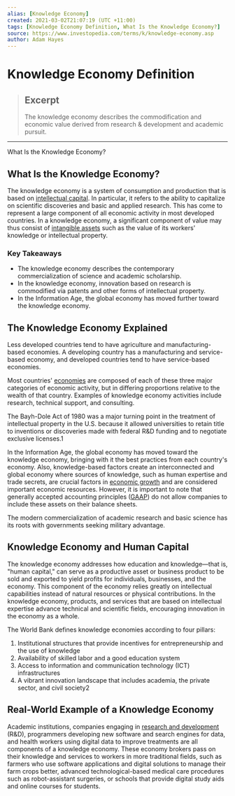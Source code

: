 ```yaml
---
alias: [Knowledge Economy]
created: 2021-03-02T21:07:19 (UTC +11:00)
tags: [Knowledge Economy Definition, What Is the Knowledge Economy?]
source: https://www.investopedia.com/terms/k/knowledge-economy.asp
author: Adam Hayes
---
```


# Knowledge Economy Definition

> ## Excerpt
> The knowledge economy describes the commodification and economic value derived from research & development and academic pursuit.

---

What Is the Knowledge Economy?
## What Is the Knowledge Economy?

The knowledge economy is a system of consumption and production that is based on [intellectual capital](https://www.investopedia.com/terms/i/intellectual_capital.asp). In particular, it refers to the ability to capitalize on scientific discoveries and basic and applied research. This has come to represent a large component of all economic activity in most developed countries. In a knowledge economy, a significant component of value may thus consist of [intangible assets](https://www.investopedia.com/terms/i/intangibleasset.asp) such as the value of its workers' knowledge or intellectual property.

### Key Takeaways

-   The knowledge economy describes the contemporary commercialization of science and academic scholarship.
-   In the knowledge economy, innovation based on research is commodified via patents and other forms of intellectual property.
-   In the Information Age, the global economy has moved further toward the knowledge economy.

## The Knowledge Economy Explained

Less developed countries tend to have agriculture and manufacturing-based economies. A developing country has a manufacturing and service-based economy, and developed countries tend to have service-based economies.

Most countries' [economies](https://www.investopedia.com/terms/e/economy.asp) are composed of each of these three major categories of economic activity, but in differing proportions relative to the wealth of that country. Examples of knowledge economy activities include research, technical support, and consulting.

The Bayh-Dole Act of 1980 was a major turning point in the treatment of intellectual property in the U.S. because it allowed universities to retain title to inventions or discoveries made with federal R&D funding and to negotiate exclusive licenses.1

In the Information Age, the global economy has moved toward the knowledge economy, bringing with it the best practices from each country's economy. Also, knowledge-based factors create an interconnected and global economy where sources of knowledge, such as human expertise and trade secrets, are crucial factors in [economic growth](https://www.investopedia.com/terms/e/economicgrowth.asp) and are considered important economic resources. However, it is important to note that generally accepted accounting principles ([GAAP](https://www.investopedia.com/terms/g/gaap.asp)) do not allow companies to include these assets on their balance sheets.

The modern commercialization of academic research and basic science has its roots with governments seeking military advantage.

## Knowledge Economy and Human Capital

The knowledge economy addresses how education and knowledge—that is, "human capital," can serve as a productive asset or business product to be sold and exported to yield profits for individuals, businesses, and the economy. This component of the economy relies greatly on intellectual capabilities instead of natural resources or physical contributions. In the knowledge economy, products, and services that are based on intellectual expertise advance technical and scientific fields, encouraging innovation in the economy as a whole.

The World Bank defines knowledge economies according to four pillars:

1.  Institutional structures that provide incentives for entrepreneurship and the use of knowledge
2.  Availability of skilled labor and a good education system
3.  Access to information and communication technology (ICT) infrastructures
4.  A vibrant innovation landscape that includes academia, the private sector, and civil society2

## Real-World Example of a Knowledge Economy

Academic institutions, companies engaging in [research and development](https://www.investopedia.com/terms/r/randd.asp) (R&D), programmers developing new software and search engines for data, and health workers using digital data to improve treatments are all components of a knowledge economy. These economy brokers pass on their knowledge and services to workers in more traditional fields, such as farmers who use software applications and digital solutions to manage their farm crops better, advanced technological-based medical care procedures such as robot-assistant surgeries, or schools that provide digital study aids and online courses for students.
